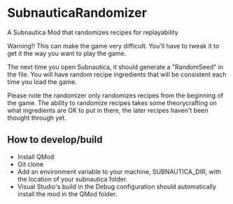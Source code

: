 # SubnauticaRandomizer
A Subnautica Mod that randomizes recipes for replayability

Warning!! This can make the game very difficult. You'll have to tweak it to get it the way you want to play the game.

The next time you open Subnautica, it should generate a "RandomSeed" in the file. You will have random recipe ingredients that will be consistent each time you load the game.

Please note the randomizer only randomizes recipes from the beginning of the game. 
The ability to randomize recipes takes some theorycrafting on what ingredients are OK to put in there, the later recipes haven't been thought through yet.

## How to develop/build

- Install QMod
- Git clone
- Add an environment variable to your machine, SUBNAUTICA_DIR, with the location of your subnautica folder.
- Visual Studio's build in the Debug configuration should automatically install the mod in the QMod folder.
